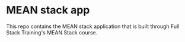# MEAN stack app

This repo contains the MEAN stack application that is built through  Full Stack Training's MEAN Stack course.